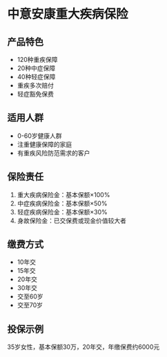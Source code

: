 # 中意安康重大疾病保险

## 产品特色
- 120种重疾保障
- 20种中症保障
- 40种轻症保障
- 重疾多次赔付
- 轻症豁免保费

## 适用人群
- 0-60岁健康人群
- 注重健康保障的家庭
- 有重疾风险防范需求的客户

## 保险责任
1. 重大疾病保险金：基本保额×100%
2. 中症疾病保险金：基本保额×50%
3. 轻症疾病保险金：基本保额×30%
4. 身故保险金：已交保费或现金价值较大者

## 缴费方式
- 10年交
- 15年交
- 20年交
- 30年交
- 交至60岁
- 交至70岁

## 投保示例
35岁女性，基本保额30万，20年交，年缴保费约6000元